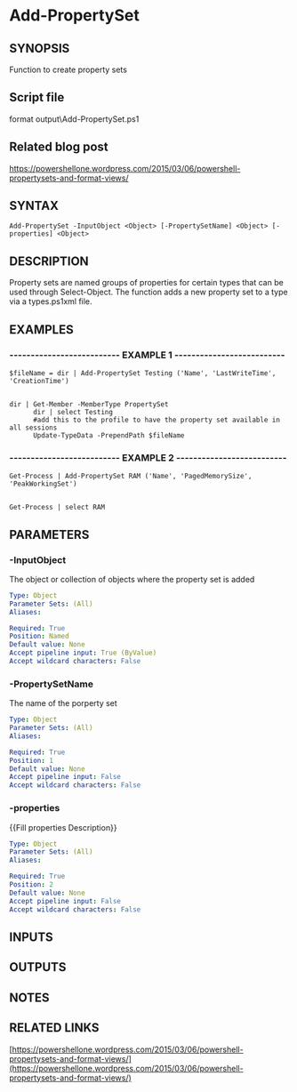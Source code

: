 # Add-PropertySet

## SYNOPSIS
Function to create property sets

## Script file
format output\Add-PropertySet.ps1

## Related blog post
https://powershellone.wordpress.com/2015/03/06/powershell-propertysets-and-format-views/

## SYNTAX

```
Add-PropertySet -InputObject <Object> [-PropertySetName] <Object> [-properties] <Object>
```

## DESCRIPTION
Property sets are named groups of properties for certain types that can be used through Select-Object.
The function adds a new property set to a type via a types.ps1xml file.

## EXAMPLES

### -------------------------- EXAMPLE 1 --------------------------
```
$fileName = dir | Add-PropertySet Testing ('Name', 'LastWriteTime', 'CreationTime')


dir | Get-Member -MemberType PropertySet
      dir | select Testing
      #add this to the profile to have the property set available in all sessions
      Update-TypeData -PrependPath $fileName
```
### -------------------------- EXAMPLE 2 --------------------------
```
Get-Process | Add-PropertySet RAM ('Name', 'PagedMemorySize', 'PeakWorkingSet')


Get-Process | select RAM
```
## PARAMETERS

### -InputObject
The object or collection of objects where the property set is added

```yaml
Type: Object
Parameter Sets: (All)
Aliases: 

Required: True
Position: Named
Default value: None
Accept pipeline input: True (ByValue)
Accept wildcard characters: False
```

### -PropertySetName
The name of the porperty set

```yaml
Type: Object
Parameter Sets: (All)
Aliases: 

Required: True
Position: 1
Default value: None
Accept pipeline input: False
Accept wildcard characters: False
```

### -properties
{{Fill properties Description}}

```yaml
Type: Object
Parameter Sets: (All)
Aliases: 

Required: True
Position: 2
Default value: None
Accept pipeline input: False
Accept wildcard characters: False
```

## INPUTS

## OUTPUTS

## NOTES

## RELATED LINKS

[https://powershellone.wordpress.com/2015/03/06/powershell-propertysets-and-format-views/](https://powershellone.wordpress.com/2015/03/06/powershell-propertysets-and-format-views/)





